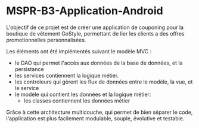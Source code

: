 # MSPR-B3-Application-Android
L'objectif de ce projet est de créer une application de couponing pour la boutique de vêtement GoStyle, permettant de lier les clients a des offres promotionnelles personnalisées.

Les éléments ont été implémentés suivant le modèle MVC :
- le DAO qui permet l'accès aux données de la base de données, et la persistance
- les services contiennent la logique métier.
- les controleurs qui gèrent les flux de données entre le modèle, la vue, et le service
- le modèle qui contient les données et la logique métier:
  - les classes contiennent les données métier
 
Grâce à cette architecture multicouche, qui permet de bien séparer le code, l'application est plus facilement modulable, souple, évolutive et testable.

